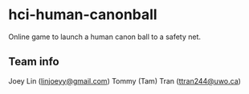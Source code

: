 # hci-human-canonball
Online game to launch a human canon ball to a safety net. 

## Team info

Joey Lin (linjoeyy@gmail.com)
Tommy (Tam) Tran (ttran244@uwo.ca)
